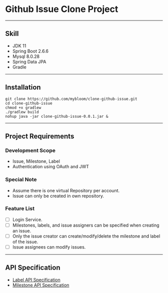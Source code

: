 # Github Issue Clone Project

---

## Skill
- JDK 11
- Spring Boot 2.6.6
- Mysql 8.0.28
- Spring Data JPA
- Gradle

---
## Installation
```
git clone https://github.com/mybloom/clone-github-issue.git
cd clone-github-issue
chmod +x gradlew
./gradlew build
nohup java -jar clone-github-issue-0.0.1.jar &
```
---

## Project Requirements

### Development Scope
- Issue, Milestone, Label
- Authentication using OAuth and JWT

### Special Note
- Assume there is one virtual Repository per account.
- Issue can only be created in own repository.

### Feature List
- [ ] Login Service.
- [ ] Milestones, labels, and issue assigners can be specified when creating an issue.
- [ ] Only the issue creator can create/modify/delete the milestone and label of the issue.
- [ ] Issue assignees can modify issues.

---

##  API Specification
- [Label API Specification](./docs/apiLabel.md)
- [Milestone API Specification](./docs/apiMilestone.md)

